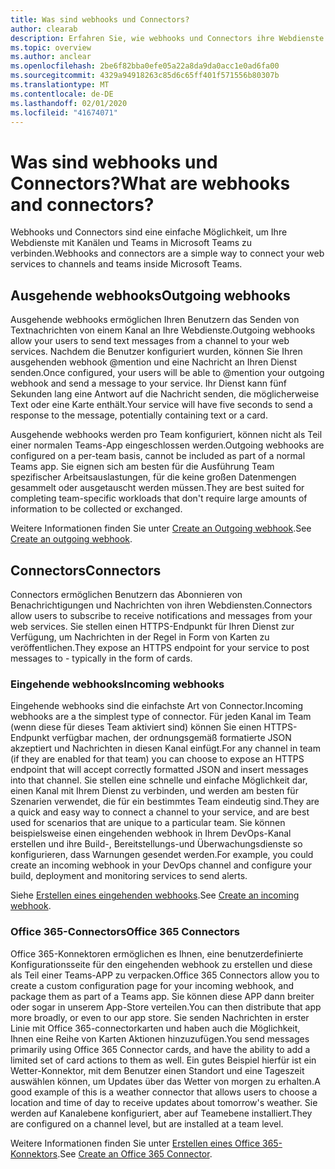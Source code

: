 ```yaml
---
title: Was sind webhooks und Connectors?
author: clearab
description: Erfahren Sie, wie webhooks und Connectors ihre Webdienste mit dem Microsoft Teams-Client verbinden können.
ms.topic: overview
ms.author: anclear
ms.openlocfilehash: 2be6f82bba0efe05a22a8da9da0acc1e0ad6fa00
ms.sourcegitcommit: 4329a94918263c85d6c65ff401f571556b80307b
ms.translationtype: MT
ms.contentlocale: de-DE
ms.lasthandoff: 02/01/2020
ms.locfileid: "41674071"
---
```

# <a name="what-are-webhooks-and-connectors"></a><span data-ttu-id="aeb56-103">Was sind webhooks und Connectors?</span><span class="sxs-lookup"><span data-stu-id="aeb56-103">What are webhooks and connectors?</span></span>

<span data-ttu-id="aeb56-104">Webhooks und Connectors sind eine einfache Möglichkeit, um Ihre Webdienste mit Kanälen und Teams in Microsoft Teams zu verbinden.</span><span class="sxs-lookup"><span data-stu-id="aeb56-104">Webhooks and connectors are a simple way to connect your web services to channels and teams inside Microsoft Teams.</span></span> 

## <a name="outgoing-webhooks"></a><span data-ttu-id="aeb56-105">Ausgehende webhooks</span><span class="sxs-lookup"><span data-stu-id="aeb56-105">Outgoing webhooks</span></span>

<span data-ttu-id="aeb56-106">Ausgehende webhooks ermöglichen Ihren Benutzern das Senden von Textnachrichten von einem Kanal an Ihre Webdienste.</span><span class="sxs-lookup"><span data-stu-id="aeb56-106">Outgoing webhooks allow your users to send text messages from a channel to your web services.</span></span> <span data-ttu-id="aeb56-107">Nachdem die Benutzer konfiguriert wurden, können Sie Ihren ausgehenden webhook @mention und eine Nachricht an Ihren Dienst senden.</span><span class="sxs-lookup"><span data-stu-id="aeb56-107">Once configured, your users will be able to @mention your outgoing webhook and send a message to your service.</span></span> <span data-ttu-id="aeb56-108">Ihr Dienst kann fünf Sekunden lang eine Antwort auf die Nachricht senden, die möglicherweise Text oder eine Karte enthält.</span><span class="sxs-lookup"><span data-stu-id="aeb56-108">Your service will have five seconds to send a response to the message, potentially containing text or a card.</span></span>

<span data-ttu-id="aeb56-109">Ausgehende webhooks werden pro Team konfiguriert, können nicht als Teil einer normalen Teams-App eingeschlossen werden.</span><span class="sxs-lookup"><span data-stu-id="aeb56-109">Outgoing webhooks are configured on a per-team basis, cannot be included as part of a normal Teams app.</span></span> <span data-ttu-id="aeb56-110">Sie eignen sich am besten für die Ausführung Team spezifischer Arbeitsauslastungen, für die keine großen Datenmengen gesammelt oder ausgetauscht werden müssen.</span><span class="sxs-lookup"><span data-stu-id="aeb56-110">They are best suited for completing team-specific workloads that don't require large amounts of information to be collected or exchanged.</span></span>

<span data-ttu-id="aeb56-111">Weitere Informationen finden Sie unter [Create an Outgoing webhook](~/webhooks-and-connectors/how-to/add-outgoing-webhook.md).</span><span class="sxs-lookup"><span data-stu-id="aeb56-111">See [Create an outgoing webhook](~/webhooks-and-connectors/how-to/add-outgoing-webhook.md).</span></span>

## <a name="connectors"></a><span data-ttu-id="aeb56-112">Connectors</span><span class="sxs-lookup"><span data-stu-id="aeb56-112">Connectors</span></span>

<span data-ttu-id="aeb56-113">Connectors ermöglichen Benutzern das Abonnieren von Benachrichtigungen und Nachrichten von ihren Webdiensten.</span><span class="sxs-lookup"><span data-stu-id="aeb56-113">Connectors allow users to subscribe to receive notifications and messages from your web services.</span></span> <span data-ttu-id="aeb56-114">Sie stellen einen HTTPS-Endpunkt für Ihren Dienst zur Verfügung, um Nachrichten in der Regel in Form von Karten zu veröffentlichen.</span><span class="sxs-lookup"><span data-stu-id="aeb56-114">They expose an HTTPS endpoint for your service to post messages to - typically in the form of cards.</span></span>

### <a name="incoming-webhooks"></a><span data-ttu-id="aeb56-115">Eingehende webhooks</span><span class="sxs-lookup"><span data-stu-id="aeb56-115">Incoming webhooks</span></span>

<span data-ttu-id="aeb56-116">Eingehende webhooks sind die einfachste Art von Connector.</span><span class="sxs-lookup"><span data-stu-id="aeb56-116">Incoming webhooks are a the simplest type of connector.</span></span> <span data-ttu-id="aeb56-117">Für jeden Kanal im Team (wenn diese für dieses Team aktiviert sind) können Sie einen HTTPS-Endpunkt verfügbar machen, der ordnungsgemäß formatierte JSON akzeptiert und Nachrichten in diesen Kanal einfügt.</span><span class="sxs-lookup"><span data-stu-id="aeb56-117">For any channel in team (if they are enabled for that team) you can choose to expose an HTTPS endpoint that will accept correctly formatted JSON and insert messages into that channel.</span></span> <span data-ttu-id="aeb56-118">Sie stellen eine schnelle und einfache Möglichkeit dar, einen Kanal mit Ihrem Dienst zu verbinden, und werden am besten für Szenarien verwendet, die für ein bestimmtes Team eindeutig sind.</span><span class="sxs-lookup"><span data-stu-id="aeb56-118">They are a quick and easy way to connect a channel to your service, and are best used for scenarios that are unique to a particular team.</span></span> <span data-ttu-id="aeb56-119">Sie können beispielsweise einen eingehenden webhook in Ihrem DevOps-Kanal erstellen und ihre Build-, Bereitstellungs-und Überwachungsdienste so konfigurieren, dass Warnungen gesendet werden.</span><span class="sxs-lookup"><span data-stu-id="aeb56-119">For example, you could create an incoming webhook in your DevOps channel and configure your build, deployment and monitoring services to send alerts.</span></span>

<span data-ttu-id="aeb56-120">Siehe [Erstellen eines eingehenden webhooks](~/webhooks-and-connectors/how-to/add-incoming-webhook.md).</span><span class="sxs-lookup"><span data-stu-id="aeb56-120">See [Create an incoming webhook](~/webhooks-and-connectors/how-to/add-incoming-webhook.md).</span></span>

### <a name="office-365-connectors"></a><span data-ttu-id="aeb56-121">Office 365-Connectors</span><span class="sxs-lookup"><span data-stu-id="aeb56-121">Office 365 Connectors</span></span>

<span data-ttu-id="aeb56-122">Office 365-Konnektoren ermöglichen es Ihnen, eine benutzerdefinierte Konfigurationsseite für den eingehenden webhook zu erstellen und diese als Teil einer Teams-APP zu verpacken.</span><span class="sxs-lookup"><span data-stu-id="aeb56-122">Office 365 Connectors allow you to create a custom configuration page for your incoming webhook, and package them as part of a Teams app.</span></span> <span data-ttu-id="aeb56-123">Sie können diese APP dann breiter oder sogar in unserem App-Store verteilen.</span><span class="sxs-lookup"><span data-stu-id="aeb56-123">You can then distribute that app more broadly, or even to our app store.</span></span> <span data-ttu-id="aeb56-124">Sie senden Nachrichten in erster Linie mit Office 365-connectorkarten und haben auch die Möglichkeit, Ihnen eine Reihe von Karten Aktionen hinzuzufügen.</span><span class="sxs-lookup"><span data-stu-id="aeb56-124">You send messages primarily using Office 365 Connector cards, and have the ability to add a limited set of card actions to them as well.</span></span> <span data-ttu-id="aeb56-125">Ein gutes Beispiel hierfür ist ein Wetter-Konnektor, mit dem Benutzer einen Standort und eine Tageszeit auswählen können, um Updates über das Wetter von morgen zu erhalten.</span><span class="sxs-lookup"><span data-stu-id="aeb56-125">A good example of this is a weather connector that allows users to choose a location and time of day to receive updates about tomorrow's weather.</span></span> <span data-ttu-id="aeb56-126">Sie werden auf Kanalebene konfiguriert, aber auf Teamebene installiert.</span><span class="sxs-lookup"><span data-stu-id="aeb56-126">They are configured on a channel level, but are installed at a team level.</span></span>

<span data-ttu-id="aeb56-127">Weitere Informationen finden Sie unter [Erstellen eines Office 365-Konnektors](~/webhooks-and-connectors/how-to/connectors-creating.md).</span><span class="sxs-lookup"><span data-stu-id="aeb56-127">See [Create an Office 365 Connector](~/webhooks-and-connectors/how-to/connectors-creating.md).</span></span>